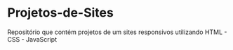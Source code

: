 # Projetos-de-Sites
Repositório que contém projetos de um sites responsivos utilizando HTML - CSS - JavaScript
